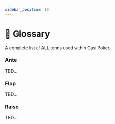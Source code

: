 ```yaml
---
sidebar_position: 10
---
```


# 📑 Glossary

A complete list of ALL terms used within Cast Poker.

### Ante

TBD...

### Flop

TBD...

### Raise

TBD...
